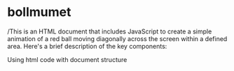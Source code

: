 # bollmumet
/This is an HTML document that includes JavaScript to create a simple animation of a red ball moving diagonally across the screen within a defined area. Here's a brief description of the key components:

Using html code with document structure 

<style>: Within the <head>, there's a <style> block that defines the CSS styling for an element with the id "ball." It gives the ball a circular appearance with a red background color, sets its position to absolute, and specifies its initial width and height.

<body>: The main content of the HTML document is contained within the <body> 
  
  <script>: Inside the <body>, there's a <script> block that contains JavaScript code. This code defines variables (xmin, ymin, xmax, ymax, velocity, and time) and a function called move. The move function animates the ball's movement diagonally across the screen by changing its top and left CSS properties. The animation is controlled by the setInterval function, which repeatedly calls the move function at specified intervals (time).
  
 The animation starts with the ball moving from the top-left corner (xmin, ymin) towards the bottom-right corner (xmax, ymax) within the defined area. Once the ball reaches the bottom-right corner, it reverses its direction and moves back to the top-left corner. This process continues in a loop.
